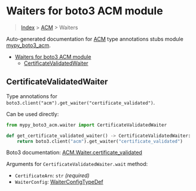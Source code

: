 # Waiters for boto3 ACM module

> [Index](..) > [ACM](.) > Waiters

Auto-generated documentation for
[ACM](https://boto3.amazonaws.com/v1/documentation/api/1.17.73/reference/services/acm.html#ACM)
type annotations stubs module
[mypy_boto3_acm](https://pypi.org/project/mypy-boto3-acm/).

- [Waiters for boto3 ACM module](#waiters-for-boto3-acm-module)
  - [CertificateValidatedWaiter](#certificatevalidatedwaiter)

## CertificateValidatedWaiter

Type annotations for `boto3.client("acm").get_waiter("certificate_validated")`.

Can be used directly:

```python
from mypy_boto3_acm.waiter import CertificateValidatedWaiter

def get_certificate_validated_waiter() -> CertificateValidatedWaiter:
    return boto3.client("acm").get_waiter("certificate_validated")
```

Boto3 documentation:
[ACM.Waiter.certificate_validated](https://boto3.amazonaws.com/v1/documentation/api/1.17.73/reference/services/acm.html#ACM.Waiter.certificate_validated)

Arguments for `CertificateValidatedWaiter.wait` method:

- `CertificateArn`: `str` *(required)*
- `WaiterConfig`: [WaiterConfigTypeDef](./type_defs.md#waiterconfigtypedef)
